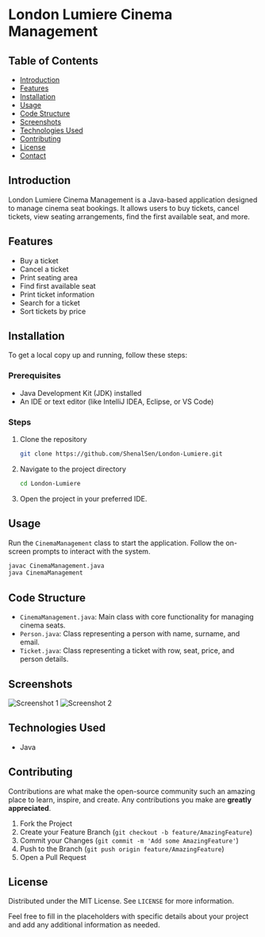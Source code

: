 
# London Lumiere Cinema Management

## Table of Contents
- [Introduction](#introduction)
- [Features](#features)
- [Installation](#installation)
- [Usage](#usage)
- [Code Structure](#code-structure)
- [Screenshots](#screenshots)
- [Technologies Used](#technologies-used)
- [Contributing](#contributing)
- [License](#license)
- [Contact](#contact)

## Introduction
London Lumiere Cinema Management is a Java-based application designed to manage cinema seat bookings. It allows users to buy tickets, cancel tickets, view seating arrangements, find the first available seat, and more.

## Features
- Buy a ticket
- Cancel a ticket
- Print seating area
- Find first available seat
- Print ticket information
- Search for a ticket
- Sort tickets by price

## Installation
To get a local copy up and running, follow these steps:

### Prerequisites
- Java Development Kit (JDK) installed
- An IDE or text editor (like IntelliJ IDEA, Eclipse, or VS Code)

### Steps
1. Clone the repository
   ```sh
   git clone https://github.com/ShenalSen/London-Lumiere.git
   ```
2. Navigate to the project directory
   ```sh
   cd London-Lumiere
   ```
3. Open the project in your preferred IDE.

## Usage
Run the `CinemaManagement` class to start the application. Follow the on-screen prompts to interact with the system.

```sh
javac CinemaManagement.java
java CinemaManagement
```

## Code Structure
- `CinemaManagement.java`: Main class with core functionality for managing cinema seats.
- `Person.java`: Class representing a person with name, surname, and email.
- `Ticket.java`: Class representing a ticket with row, seat, price, and person details.

## Screenshots

![Screenshot 1](link-to-screenshot-1)
![Screenshot 2](link-to-screenshot-2)

## Technologies Used
- Java

## Contributing
Contributions are what make the open-source community such an amazing place to learn, inspire, and create. Any contributions you make are **greatly appreciated**.

1. Fork the Project
2. Create your Feature Branch (`git checkout -b feature/AmazingFeature`)
3. Commit your Changes (`git commit -m 'Add some AmazingFeature'`)
4. Push to the Branch (`git push origin feature/AmazingFeature`)
5. Open a Pull Request

## License
Distributed under the MIT License. See `LICENSE` for more information.



Feel free to fill in the placeholders with specific details about your project and add any additional information as needed.
